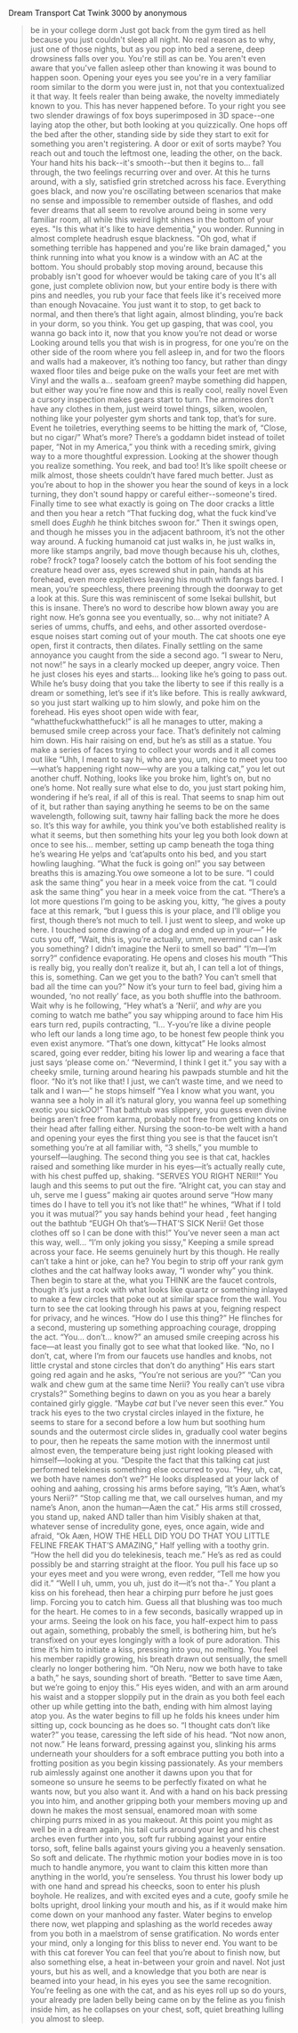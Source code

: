 Dream Transport Cat Twink 3000 by anonymous

>be in your college dorm
>Just got back from the gym tired as hell because you just couldn't sleep all night.
>No real reason as to why, just one of those nights, but as you pop into bed a serene, deep drowsiness falls over you.
>You're still as can be. You aren't even aware that you've fallen asleep other than knowing it was bound to happen soon.
>Opening your eyes you see you're in a very familiar room similar to the dorm you were just in, not that you contextualized it that way.
>It feels realer than being awake, the novelty immediately known to you. This has never happened before.
>To your right you see two slender drawings of fox boys superimposed in 3D space--one laying atop the other, but both looking at you quizzically.
>One hops off the bed after the other, standing side by side they start to exit for something you aren't registering. A door or exit of sorts maybe?
>You reach out and touch the leftmost one, leading the other, on the back.
>Your hand hits his back--it's smooth--but then it begins to... fall through, the two feelings recurring over and over.
>At this he turns around, with a sly, satisfied grin stretched across his face.
>Everything goes black, and now you're oscillating between scenarios that make no sense and impossible to remember outside of flashes, and odd fever dreams that all seem to revolve around being in some very familiar room, all while this weird light shines in the bottom of your eyes.
>"Is this what it's like to have dementia," you wonder. Running in almost complete headrush esque blackness. "Oh god, what if something terrible has happened and you're like brain damaged," you think running into what you know is a window with an AC at the bottom.
>You should probably stop moving around, because this probably isn't good for whoever would be taking care of you
>It's all gone, just complete oblivion now, but your entire body is there with pins and needles, you rub your face that feels like it's received more than enough Novacaine.
>You just want it to stop, to get back to normal, and then there’s that light again, almost blinding, you’re back in your dorm, so you think.
>You get up gasping, that was cool, you wanna go back into it, now that you know you’re not dead or worse
>Looking around tells you that wish is in progress, for one you’re on the other side of the room where you fell asleep in, and for two the floors and walls had a makeover, it’s nothing too fancy, but rather than dingy waxed floor tiles and beige puke on the walls your feet are met with Vinyl and the walls a... seafoam green?
>maybe something did happen, but either way you’re fine now and this is really cool, really novel
>Even a cursory inspection makes gears start to turn. The armoires don’t have any clothes in them, just weird towel things, silken, woolen, nothing like your polyester gym shorts and tank top, that’s for sure.
>Event he toiletries, everything seems to be hitting the mark of, “Close, but no cigar/” What’s more? There’s a goddamn bidet instead of toilet paper, “Not in my America,” you think with a receding smirk, giving way to a more thoughtful expression.
>Looking at the shower though you realize something. You reek, and bad too! It’s like spoilt cheese or milk almost, those sheets couldn’t have fared much better.
>Just as you’re about to hop in the shower you hear the sound of keys in a lock turning, they don't sound happy or careful either--someone's tired.
>Finally time to see what exactly is going on
>The door cracks a little and then you hear a retch “That fucking dog, what the fuck kind’ve smell does *Eughh* he think bitches swoon for.”
>Then it swings open, and though he misses you in the adjacent bathroom, it’s not the other way around.
>A fucking humanoid cat just walks in, he just walks in, more like stamps angrily, bad move though because his uh, clothes, robe? frock? toga? loosely catch the bottom of his foot sending the creature head over ass, eyes screwed shut in pain, hands at his forehead, even more expletives leaving his mouth with fangs bared.
>I mean, you’re speechless, there preening through the doorway to get a look at this. Sure this was reminiscent of some Isekai bullshit, but this is insane. There’s no word to describe how blown away you are right now.
>He’s gonna see you eventually, so... why not initiate?
>A series of umms, chuffs, and eehs, and other assorted overdose-esque noises start coming out of your mouth. The cat shoots one eye open, first it contracts, then dilates. Finally settling on the same annoyance you caught from the side a second ago.
>“I swear to Neru, not now!” he says in a clearly mocked up deeper, angry voice.
>Then he just closes his eyes and starts... looking like he’s going to pass out.
>While he’s busy doing that you take the liberty to see if this really is a dream or something, let’s see if it’s like before. This is really awkward, so you just start walking up to him slowly, and poke him on the forehead.
>His eyes shoot open wide with fear, “whatthefuckwhatthefuck!” is all he manages to utter, making a bemused smile creep across your face. That’s definitely not calming him down. His hair raising on end, but he’s as still as a statue.
>You make a series of faces trying to collect your words and it all comes out like “Uhh, I meant to say hi, who are you, um, nice to meet you too—what’s happening right now—why are you a talking cat,” you let out another chuff.
>Nothing, looks like you broke him, light’s on, but no one’s home.
>Not really sure what else to do, you just start poking him, wondering if he’s real, if all of this is real.
>That seems to snap him out of it, but rather than saying anything he seems to be on the same wavelength, following suit, tawny hair falling back the more he does so.
>It’s this way for awhile, you think you’ve both established reality is what it seems, but then something hits your leg
>you both look down at once to see his... member, setting up camp beneath the toga thing he’s wearing
>He yelps and ‘cat’apults onto his bed, and you start howling laughing. “What the fuck is going on!” you say between breaths this is amazing.You owe someone a lot to be sure.
>“I could ask the same thing” you hear in a meek voice from the cat.
>“I could ask the same thing” you hear in a meek voice from the cat.
>“There’s a lot more questions I’m going to be asking you, kitty, “he gives a pouty face at this remark, “but I guess this is your place, and I’ll oblige you first, though there’s not much to tell. I just went to sleep, and woke up here. I touched some drawing of a dog and ended up in your—”
>He cuts you off, “Wait, this is, you’re actually, umm, nevermind can I ask you something? I didn’t imagine the Nerii to smell so bad”
>“I’m—I’m sorry?” confidence evaporating. He opens and closes his mouth “This is really big, you really don’t realize it, but ah, I can tell a lot of things, this is, something. Can we get you to the bath? You can’t smell that bad all the time can you?”
>Now it’s your turn to feel bad, giving him a wounded, ‘no not really’ face, as you both shuffle into the bathroom.
>Wait why is he following, “Hey what’s a ‘Nerii’, and *why* are you coming to watch me bathe” you say whipping around to face him
>His ears turn red, pupils contracting, “I... Y-you’re like a divine people who left our lands a long time ago, to be honest few people think you even exist anymore.
>“That’s one down, kittycat” He looks almost scared, going ever redder, biting his lower lip and wearing a face that just says ‘please come on.’
>“Nevermind, I think I get it.” you say with a cheeky smile, turning around hearing his pawpads stumble and hit the floor.
>“No it’s not like that! I just, we can’t waste time, and we need to talk and I wan—” he stops himself
>“Yea I know what you want, you wanna see a holy in all it’s natural glory, you wanna feel up something exotic you sickOO!” That bathtub was slippery, you guess even divine beings aren’t free from karma, probably not free from getting knots on their head after falling either.
>Nursing the soon-to-be welt with a hand and opening your eyes the first thing you see is that the faucet isn’t something you’re at all familiar with, “3 shells,” you mumble to yourself—laughing. The second thing you see is that cat, hackles raised and something like murder in his eyes—it’s actually really cute, with his chest puffed up, shaking.
>“SERVES YOU RIGHT NERII!” You laugh and this seems to put out the fire. “Alright cat, you can stay and uh, serve me I guess” making air quotes around serve
>“How many times do I have to tell you it’s not like that!” he whines, “What if I told you it was mutual?” you say hands behind your head , feet hanging out the bathtub
>“EUGH Oh that’s—THAT’S SICK Nerii! Get those clothes off so I can be done with this!” You’ve never seen a man act this way, well... “I’m only joking you sissy,” Keeping a smile spread across your face. He seems genuinely hurt by this though. He really can’t take a hint or joke, can he?
>You begin to strip off your rank gym clothes and the cat halfway looks away, “I wonder why” you think. Then begin to stare at the, what you THINK are the faucet controls, though it’s just a rock with what looks like quartz or something inlayed to make a few circles that poke out at similar space from the wall.
>You turn to see the cat looking through his paws at you, feigning respect for privacy, and he winces. “How do I use this thing?”
>He flinches for a second, mustering up something approaching courage, dropping the act. “You... don’t... know?” an amused smile creeping across his face—at least you finally got to see what that looked like. “No, no I don’t, cat, where I’m from our faucets use handles and knobs, not little crystal and stone circles that don’t do anything” His ears start going red again and he asks, “You’re not serious are you?”
>“Can you walk and chew gum at the same time Nerii? You really can’t use vibra crystals?” Something begins to dawn on you as you hear a barely contained girly giggle. “Maybe *cat* but I’ve never seen this ever.”
>You track his eyes to the two crystal circles inlayed in the fixture, he seems to stare for a second before a low hum but soothing hum sounds and the outermost circle slides in, gradually cool water begins to pour, then he repeats the same motion with the innermost until almost even, the temperature being just right looking pleased with himself—looking at you.
>“Despite the fact that this talking cat just performed telekinesis something else occurred to you. “Hey, uh, cat, we both have names don’t we?” He looks displeased at your lack of oohing and aahing, crossing his arms before saying, “It’s Aæn, what’s yours Nerii?” “Stop calling me that, we call ourselves human, and my name’s Anon, anon the human—Aæn the cat.”
>His arms still crossed, you stand up, naked AND taller than him
>Visibly shaken at that, whatever sense of incredulity gone, eyes, once again, wide and afraid, “Ok Aæn, HOW THE HELL DID YOU DO THAT YOU LITTLE FELINE FREAK THAT’S AMAZING,” Half yelling with a toothy grin. “How the hell did you do telekinesis, teach me.”
>He’s as red as could possibly be and starring straight at the floor. You pull his face up so your eyes meet and you were wrong, even redder, “Tell me how you did it.”
>“Well I uh, umm, you uh, just do it—it’s not tha-.” You plant a kiss on his forehead, then hear a chirping purr before he just goes limp. Forcing you to catch him. Guess all that blushing was too much for the heart.
>He comes to in a few seconds, basically wrapped up in your arms. Seeing the look on his face, you half-expect him to pass out again, something, probably the smell, is bothering him, but he’s transfixed on your eyes longingly with a look of pure adoration.
>This time it’s him to initiate a kiss, pressing into you, no melting. You feel his member rapidly growing, his breath drawn out sensually, the smell clearly no longer bothering him.
>“Oh Neru, now we both have to take a bath,” he says, sounding short of breath. “Better to save time Aæn, but we’re going to enjoy this.” His eyes widen, and with an arm around his waist and a stopper sloppily put in the drain as you both feel each other up while getting into the bath, ending with him almost laying atop you.
>As the water begins to fill up he folds his knees under him sitting up, cock bouncing as he does so. “I thought cats don’t like water?” you tease, caressing the left side of his head. “Not now anon, not now.”
>He leans forward, pressing against you, slinking his arms underneath your shoulders for a soft embrace putting you both into a frotting position as you begin kissing passionately.
>As your members rub aimlessly against one another it dawns upon you that for someone so unsure he seems to be perfectly fixated on what he wants now, but you also want it.
>And with a hand on his back pressing you into him, and another gripping both your members moving up and down he makes the most sensual, enamored moan with some chirping purrs mixed in as you makeout.
>At this point you might as well be in a dream again, his tail curls around your leg and his chest arches even further into you, soft fur rubbing against your entire torso, soft, feline balls against yours giving you a heavenly sensation. So soft and delicate.
>The rhythmic motion your bodies move in is too much to handle anymore, you want to claim this kitten more than anything in the world, you’re senseless.
>You thrust his lower body up with one hand and spread his cheecks, soon to enter his plush boyhole. He realizes, and with excited eyes and a cute, goofy smile he bolts upright, drool linking your mouth and his, as if it would make him come down on your manhood any faster.
>Water begins to envelop there now, wet plapping and splashing as the world recedes away from you both in a maelstrom of sense gratification. No words enter your mind, only a longing for this bliss to never end. You want to be with this cat forever
>You can feel that you’re about to finish now, but also something else, a heat in-between your groin and navel. Not just yours, but his as well, and a knowledge that you both are near is beamed into your head, in his eyes you see the same recognition.
>You’re feeling as one with the cat, and as his eyes roll up so do yours, your already pre laden belly being came on by the feline as you finish inside him, as he collapses on your chest, soft, quiet breathing lulling you almost to sleep.
